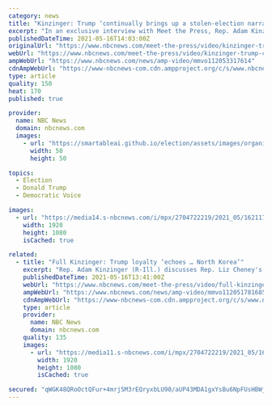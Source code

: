 ```yaml
---
category: news
title: "Kinzinger: Trump ‘continually brings up a stolen-election narrative’"
excerpt: "In an exclusive interview with Meet the Press, Rep. Adam Kinzinger (R-Ill.) says former President Trump \"set the table\" for Republicans who are questioning the 2020 election."
publishedDateTime: 2021-05-16T14:03:00Z
originalUrl: "https://www.nbcnews.com/meet-the-press/video/kinzinger-trump-continually-brings-up-a-stolen-election-narrative-112053317614"
webUrl: "https://www.nbcnews.com/meet-the-press/video/kinzinger-trump-continually-brings-up-a-stolen-election-narrative-112053317614"
ampWebUrl: "https://www.nbcnews.com/news/amp-video/mmvo112053317614"
cdnAmpWebUrl: "https://www-nbcnews-com.cdn.ampproject.org/c/s/www.nbcnews.com/news/amp-video/mmvo112053317614"
type: article
quality: 150
heat: 170
published: true

provider:
  name: NBC News
  domain: nbcnews.com
  images:
    - url: "https://smartableai.github.io/election/assets/images/organizations/nbcnews.com-50x50.jpg"
      width: 50
      height: 50

topics:
  - Election
  - Donald Trump
  - Democratic Voice

images:
  - url: "https://media14.s-nbcnews.com/i/mpx/2704722219/2021_05/1621173648246_mtp_clip_kinzinger_210516_1920x1080.jpg"
    width: 1920
    height: 1080
    isCached: true

related:
  - title: "Full Kinzinger: Trump loyalty ‘echoes … North Korea’"
    excerpt: "Rep. Adam Kinzinger (R-Ill.) discusses Rep. Liz Cheney's purge from House GOP leadership, during an exclusive interview with Meet the Press."
    publishedDateTime: 2021-05-16T13:41:00Z
    webUrl: "https://www.nbcnews.com/meet-the-press/video/full-kinzinger-trump-loyalty-echoes-north-korea-112051781685"
    ampWebUrl: "https://www.nbcnews.com/news/amp-video/mmvo112051781685"
    cdnAmpWebUrl: "https://www-nbcnews-com.cdn.ampproject.org/c/s/www.nbcnews.com/news/amp-video/mmvo112051781685"
    type: article
    provider:
      name: NBC News
      domain: nbcnews.com
    quality: 135
    images:
      - url: "https://media11.s-nbcnews.com/i/mpx/2704722219/2021_05/1621172223195_mtp_full_kinzinger_210516_1920x1080.jpg"
        width: 1920
        height: 1080
        isCached: true

secured: "qWGK48QRoOctQFur+4mrj5M3rEQryxbLU90/aUP43MDA1gxYsBu6NpFUsHBWjsneUxj5lNXKd4GZW+9y8pRCSiNxkzg+5VwkfH8DMNdsnci0x+8YcxpSyI7TroJJoAyydfkZLOpoYP+6fdXsKhiTcREv+ayVBTaiMJCF1BJEAga/dGNN4lYuyVRxxO5w6huZLYOm2SgWxWuFbA7BAtEClNdAM1PRGYoTqCit1PE4rTy6mOT0FZuSZhucReIdydzJ4lrcPaCGkwhojSnfLHqwilyKABEgn5MhwYe2dOOuCcYldvdVGWhyeIOTbbYbXGzDpcQH1rAfD345q0kOSqTFRJlCdrDBZaLERfs/Czi8u2I=;MilPYA5asRHJVS7YvZTWhg=="
---
```


